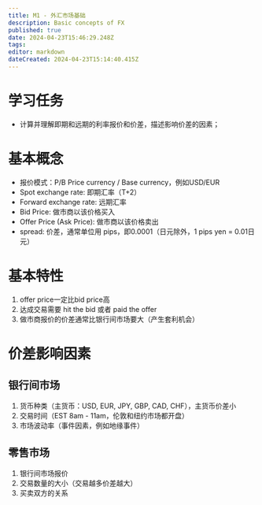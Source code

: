 ```yaml
---
title: M1 - 外汇市场基础
description: Basic concepts of FX
published: true
date: 2024-04-23T15:46:29.248Z
tags: 
editor: markdown
dateCreated: 2024-04-23T15:14:40.415Z
---
```


# 学习任务
- 计算并理解即期和远期的利率报价和价差，描述影响价差的因素；

# 基本概念
- 报价模式：P/B Price currency / Base currency，例如USD/EUR
- Spot exchange rate: 即期汇率（T+2）
- Forward exchange rate: 远期汇率
- Bid Price: 做市商以该价格买入
- Offer Price (Ask Price): 做市商以该价格卖出
- spread: 价差，通常单位用 pips，即0.0001（日元除外，1 pips yen = 0.01日元）

# 基本特性
1. offer price一定比bid price高
2. 达成交易需要 hit the bid 或者 paid the offer
3. 做市商报价的价差通常比银行间市场要大（产生套利机会）

# 价差影响因素
## 银行间市场
1. 货币种类（主货币：USD, EUR, JPY, GBP, CAD, CHF），主货币价差小
2. 交易时间（EST 8am - 11am，伦敦和纽约市场都开盘）
3. 市场波动率（事件因素，例如地缘事件）

## 零售市场
1. 银行间市场报价
2. 交易数量的大小（交易越多价差越大）
3. 买卖双方的关系